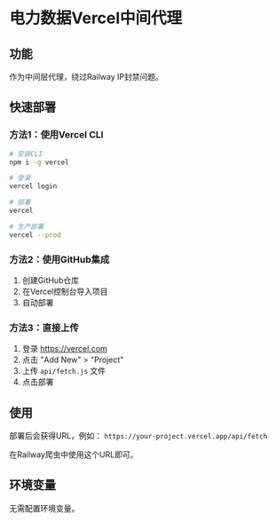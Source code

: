 # 电力数据Vercel中间代理

## 功能
作为中间层代理，绕过Railway IP封禁问题。

## 快速部署

### 方法1：使用Vercel CLI

```bash
# 安装CLI
npm i -g vercel

# 登录
vercel login

# 部署
vercel

# 生产部署
vercel --prod
```

### 方法2：使用GitHub集成

1. 创建GitHub仓库
2. 在Vercel控制台导入项目
3. 自动部署

### 方法3：直接上传

1. 登录 https://vercel.com
2. 点击 "Add New" > "Project"
3. 上传 `api/fetch.js` 文件
4. 点击部署

## 使用

部署后会获得URL，例如：
`https://your-project.vercel.app/api/fetch`

在Railway爬虫中使用这个URL即可。

## 环境变量

无需配置环境变量。

